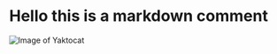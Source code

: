 # Hello this is a markdown comment 

![Image of Yaktocat](https://octodex.github.com/images/yaktocat.png)
